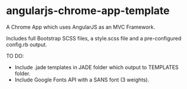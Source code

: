 angularjs-chrome-app-template
=============================

A Chrome App which uses AngularJS as an MVC Framework.

Includes full Bootstrap SCSS files, a style.scss file and a pre-configured config.rb output.

TO DO:
- Include .jade templates in JADE folder which output to TEMPLATES folder.
- Include Google Fonts API with a SANS font (3 weights).